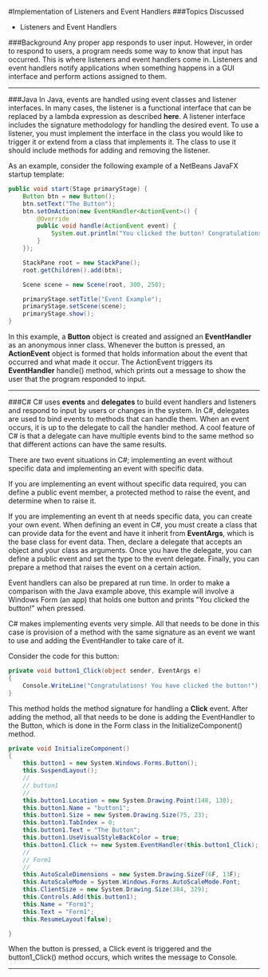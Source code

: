#Implementation of Listeners and Event Handlers
###Topics Discussed
* Listeners and Event Handlers

###Background
Any proper app responds to user input. However, in order to respond to users, a program needs some way to know that input has occurred. This is where listeners and event handlers come in. Listeners and event handlers notify applications when something happens in a GUI interface and perform actions assigned to them.

---

###Java
In Java, events are handled using event classes and listener interfaces. In many cases, the listener is a functional interface that can be replaced by a lambda expression as described **here**. A listener interface includes the signature methodology for handling the desired event. To use a listener, you must implement the interface in the class you would like to trigger it or extend from a class that implements it. The class to use it should include methods for adding and removing the listener.

As an example, consider the following example of a NetBeans JavaFX startup template:
```java
public void start(Stage primaryStage) {
    Button btn = new Button();
    btn.setText("The Button");
    btn.setOnAction(new EventHandler<ActionEvent>() {
        @Override
        public void handle(ActionEvent event) {
            System.out.println("You clicked the button! Congratulations!");
        }
    });

    StackPane root = new StackPane();
    root.getChildren().add(btn);

    Scene scene = new Scene(root, 300, 250);

    primaryStage.setTitle("Event Example");
    primaryStage.setScene(scene);
    primaryStage.show();
}
```
In this example, a **Button** object is created and assigned an **EventHandler** as an anonymous inner class. Whenever the button is pressed, an **ActionEvent** object is formed that holds information about the event that occurred and what made it occur. The ActionEvent triggers its **EventHandler** handle() method, which prints out a message to show the user that the program responded to input.

---

###C#
C#  uses **events** and **delegates** to build event handlers and listeners and respond to input by users or changes in the system. In C#, delegates are used to bind events to methods that can handle them. When an event occurs, it is up to the delegate to call the handler method. A cool feature of C# is that a delegate can have multiple events bind to the same method so that different actions can have the same results.

There are two event situations in C#; implementing an event without specific data and implementing an event with specific data.

If you are implementing an event without specific data required, you can define a public event member, a protected method to raise the event, and determine when to raise it.

If you are implementing an event th at needs specific data, you can create your own event. When defining an event in C#, you must create a class that can provide data for the event and have it inherit from **EventArgs**, which is the base class for event data. Then, declare a delegate that accepts an object and your class as arguments. Once you have the delegate, you can define a public event and set the type to the event delegate. Finally, you can prepare a method that raises the event on a certain action.

Event handlers can also be prepared at run time. In order to make a comparison with the Java example above, this example will involve a Windows Form (an app) that holds one button and prints "You clicked the button!" when pressed.

C# makes implementing events very simple. All that needs to be done in this case is provision of a method with the same signature as an event we want to use and adding the EventHandler to take care of it.

Consider the code for this button:
```csharp
private void button1_Click(object sender, EventArgs e)
{
    Console.WriteLine("Congratulations! You have clicked the button!");
}
```
This method holds the method signature for handling a **Click** event. After adding the method, all that needs to be done is adding the EventHandler to the Button, which is done in the Form class in the InitializeComponent() method.
```csharp
private void InitializeComponent()
{
    this.button1 = new System.Windows.Forms.Button();
    this.SuspendLayout();
    //
    // button1
    //
    this.button1.Location = new System.Drawing.Point(148, 130);
    this.button1.Name = "button1";
    this.button1.Size = new System.Drawing.Size(75, 23);
    this.button1.TabIndex = 0;
    this.button1.Text = "The Button";
    this.button1.UseVisualStyleBackColor = true;
    this.button1.Click += new System.EventHandler(this.button1_Click);
    //
    // Form1
    //
    this.AutoScaleDimensions = new System.Drawing.SizeF(6F, 13F);
    this.AutoScaleMode = System.Windows.Forms.AutoScaleMode.Font;
    this.ClientSize = new System.Drawing.Size(384, 329);
    this.Controls.Add(this.button1);
    this.Name = "Form1";
    this.Text = "Form1";
    this.ResumeLayout(false);

}
```

When the button is pressed, a Click event is triggered and the button1_Click() method occurs, which writes the message to Console.

---
